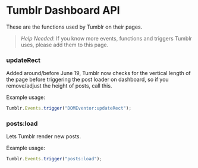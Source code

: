 # Tumblr Dashboard API

These are the functions used by Tumblr on their pages.

> *Help Needed*: If you know more events, functions and triggers Tumblr uses, please add them to this page.

### updateRect

Added around/before June 19, Tumblr now checks for the vertical length of the page before triggering the post loader on dashboard, so if you remove/adjust the height of posts, call this.

Example usage:

```javascript
Tumblr.Events.trigger("DOMEventor:updateRect");
```

### posts:load

Lets Tumblr render new posts.

Example usage:

```javascript
Tumblr.Events.trigger("posts:load");
```
